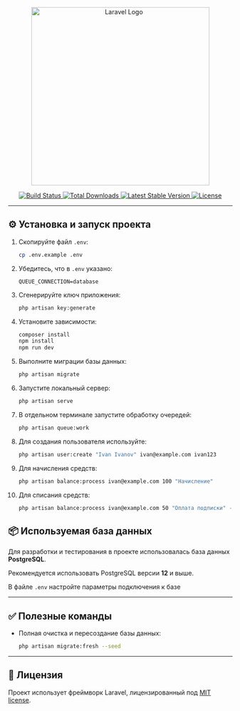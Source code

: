 <p align="center">
  <a href="https://laravel.com" target="_blank">
    <img src="https://raw.githubusercontent.com/laravel/art/master/logo-lockup/5%20SVG/2%20CMYK/1%20Full%20Color/laravel-logolockup-cmyk-red.svg" width="400" alt="Laravel Logo">
  </a>
</p>

<p align="center">
  <a href="https://github.com/laravel/framework/actions">
    <img src="https://github.com/laravel/framework/workflows/tests/badge.svg" alt="Build Status">
  </a>
  <a href="https://packagist.org/packages/laravel/framework">
    <img src="https://img.shields.io/packagist/dt/laravel/framework" alt="Total Downloads">
  </a>
  <a href="https://packagist.org/packages/laravel/framework">
    <img src="https://img.shields.io/packagist/v/laravel/framework" alt="Latest Stable Version">
  </a>
  <a href="https://packagist.org/packages/laravel/framework">
    <img src="https://img.shields.io/packagist/l/laravel/framework" alt="License">
  </a>
</p>

---

## ⚙️ Установка и запуск проекта

1. Скопируйте файл `.env`:
    ```bash
    cp .env.example .env
    ```

2. Убедитесь, что в `.env` указано:
    ```
    QUEUE_CONNECTION=database
    ```

3. Сгенерируйте ключ приложения:
    ```bash
    php artisan key:generate
    ```

4. Установите зависимости:
    ```bash
    composer install
    npm install
    npm run dev
    ```

5. Выполните миграции базы данных:
    ```bash
    php artisan migrate
    ```

6. Запустите локальный сервер:
    ```bash
    php artisan serve
    ```

7. В отдельном терминале запустите обработку очередей:
    ```bash
    php artisan queue:work
    ```

8. Для создания пользователя используйте:
    ```bash
    php artisan user:create "Ivan Ivanov" ivan@example.com ivan123
    ```

9. Для начисления средств:
    ```bash
    php artisan balance:process ivan@example.com 100 "Начисление"
    ```

10. Для списания средств:
    ```bash
    php artisan balance:process ivan@example.com 50 "Оплата подписки" --debit
    ```
## 📦 Используемая база данных

Для разработки и тестирования в проекте использовалась база данных **PostgreSQL**.

Рекомендуется использовать PostgreSQL версии **12** и выше.

В файле `.env` настройте параметры подключения к базе

---

## ✅ Полезные команды

- Полная очистка и пересоздание базы данных:
    ```bash
    php artisan migrate:fresh --seed
    ```

---

## 🔐 Лицензия

Проект использует фреймворк Laravel, лицензированный под [MIT license](https://opensource.org/licenses/MIT).
